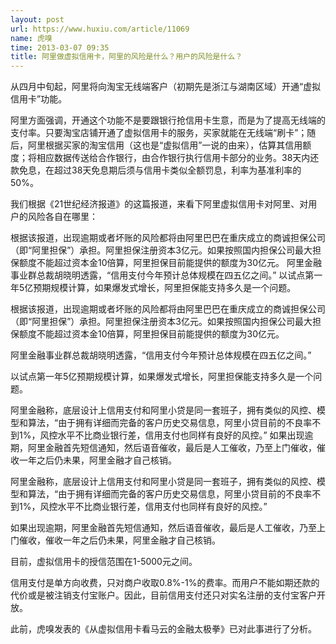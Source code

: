 ```yaml
---
layout: post
url: https://www.huxiu.com/article/11069
name: 虎嗅
time: 2013-03-07 09:35
title: 阿里做虚拟信用卡，阿里的风险是什么？用户的风险是什么？
---
```

从四月中旬起，阿里将向淘宝无线端客户（初期先是浙江与湖南区域）开通“虚拟信用卡”功能。

阿里方面强调，开通这个功能不是要跟银行抢信用卡生意，而是为了提高无线端的支付率。只要淘宝店铺开通了虚拟信用卡的服务，买家就能在无线端“刷卡”；随后，阿里根据买家的淘宝信用（这也是“虚拟信用”一说的由来），估算其信用额度；将相应数据传送给合作银行，由合作银行执行信用卡部分的业务。38天内还款免息，在超过38天免息期后须与信用卡类似全额罚息，利率为基准利率的50%。

我们根据《21世纪经济报道》的这篇报道，来看下阿里虚拟信用卡对阿里、对用户的风险各自在哪里：

根据该报道，出现逾期或者坏账的风险都将由阿里巴巴在重庆成立的商诚担保公司（即“阿里担保”）承担。阿里担保注册资本3亿元。如果按照国内担保公司最大担保额度不能超过资本金10倍算，阿里担保目前能提供的额度为30亿元。 阿里金融事业群总裁胡晓明透露，“信用支付今年预计总体规模在四五亿之间。” 以试点第一年5亿预期规模计算，如果爆发式增长，阿里担保能支持多久是一个问题。

根据该报道，出现逾期或者坏账的风险都将由阿里巴巴在重庆成立的商诚担保公司（即“阿里担保”）承担。阿里担保注册资本3亿元。如果按照国内担保公司最大担保额度不能超过资本金10倍算，阿里担保目前能提供的额度为30亿元。

阿里金融事业群总裁胡晓明透露，“信用支付今年预计总体规模在四五亿之间。”

以试点第一年5亿预期规模计算，如果爆发式增长，阿里担保能支持多久是一个问题。

阿里金融称，底层设计上信用支付和阿里小贷是同一套班子，拥有类似的风控、模型和算法，“由于拥有详细而完备的客户历史交易信息，阿里小贷目前的不良率不到1%，风控水平不比商业银行差，信用支付也同样有良好的风控。” 如果出现逾期，阿里金融首先短信通知，然后语音催收，最后是人工催收，乃至上门催收，催收一年之后仍未果，阿里金融才自己核销。

阿里金融称，底层设计上信用支付和阿里小贷是同一套班子，拥有类似的风控、模型和算法，“由于拥有详细而完备的客户历史交易信息，阿里小贷目前的不良率不到1%，风控水平不比商业银行差，信用支付也同样有良好的风控。”

如果出现逾期，阿里金融首先短信通知，然后语音催收，最后是人工催收，乃至上门催收，催收一年之后仍未果，阿里金融才自己核销。

目前，虚拟信用卡的授信范围在1-5000元之间。

信用支付是单方向收费，只对商户收取0.8%-1%的费率。而用户不能如期还款的代价或是被注销支付宝账户。因此，目前信用支付还只对实名注册的支付宝客户开放。

此前，虎嗅发表的《从虚拟信用卡看马云的金融太极拳》已对此事进行了分析。


